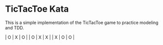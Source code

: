  # TicTacToe Kata

 This is a simple implementation of the TicTacToe game to practice modeling and TDD. 
 
 | O | X | O | 
 | O | X | X | 
 | X | O | O | 